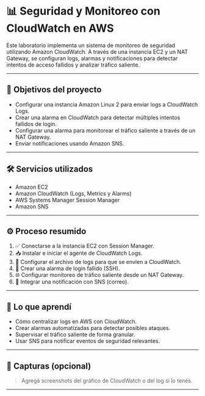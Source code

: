 # 📊 Seguridad y Monitoreo con CloudWatch en AWS

Este laboratorio implementa un sistema de monitoreo de seguridad utilizando Amazon CloudWatch. A través de una instancia EC2 y un NAT Gateway, se configuran logs, alarmas y notificaciones para detectar intentos de acceso fallidos y analizar tráfico saliente.

---

## 🎯 Objetivos del proyecto

- Configurar una instancia Amazon Linux 2 para enviar logs a CloudWatch Logs.
- Crear una alarma en CloudWatch para detectar múltiples intentos fallidos de login.
- Configurar una alarma para monitorear el tráfico saliente a través de un NAT Gateway.
- Enviar notificaciones usando Amazon SNS.

---

## 🛠️ Servicios utilizados

- Amazon EC2
- Amazon CloudWatch (Logs, Metrics y Alarms)
- AWS Systems Manager Session Manager
- Amazon SNS

---

## ⚙️ Proceso resumido

1. ✅ Conectarse a la instancia EC2 con Session Manager.
2. 📥 Instalar e iniciar el agente de CloudWatch Logs.
3. 🧠 Configurar el archivo de logs para que se envíen a CloudWatch.
4. 🔔 Crear una alarma de login fallido (SSH).
5. 🌐 Configurar monitoreo de tráfico saliente desde un NAT Gateway.
6. 📩 Integrar una notificación con SNS (correo).

---

## 🧠 Lo que aprendí

- Cómo centralizar logs en AWS con CloudWatch.
- Crear alarmas automatizadas para detectar posibles ataques.
- Supervisar el tráfico saliente de forma granular.
- Usar SNS para notificar eventos de seguridad relevantes.

---

## 📸 Capturas (opcional)

> Agregá screenshots del gráfico de CloudWatch o del log si lo tenés.

---
